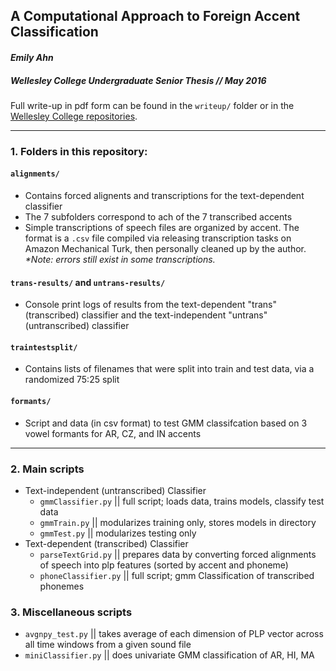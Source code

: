 ## A Computational Approach to Foreign Accent Classification
#### _Emily Ahn_
##### Wellesley College Undergraduate Senior Thesis // May 2016

Full write-up in pdf form can be found in the `writeup/` folder or in the [Wellesley College repositories](http://repository.wellesley.edu/thesiscollection/323/ "Wellesley College archives").

---

### 1. Folders in this repository:

#### `alignments/`
- Contains forced alignents and transcriptions for the text-dependent classifier
- The 7 subfolders correspond to ach of the 7 transcribed accents
- Simple transcriptions of speech files are organized by accent. The format is a `.csv` file compiled via releasing transcription tasks on Amazon Mechanical Turk, then personally cleaned up by the author. _*Note: errors still exist in some transcriptions._

#### `trans-results/` and `untrans-results/`
- Console print logs of results from the text-dependent "trans" (transcribed) classifier and the text-independent "untrans" (untranscribed) classifier

#### `traintestsplit/`
- Contains lists of filenames that were split into train and test data, via a randomized 75:25 split

#### `formants/`
- Script and data (in csv format) to test GMM classifcation based on 3 vowel formants for AR, CZ, and IN accents

---

### 2. Main scripts
- Text-independent (untranscribed) Classifier
    - `gmmClassifier.py` || full script; loads data, trains models, classify test data
    - `gmmTrain.py` || modularizes training only, stores models in directory
    - `gmmTest.py` || modularizes testing only
- Text-dependent (transcribed) Classifier
    - `parseTextGrid.py` || prepares data by converting forced alignments of speech into plp features (sorted by accent and phoneme)
    - `phoneClassifier.py` || full script; gmm Classification of transcribed phonemes

### 3. Miscellaneous scripts
- `avgnpy_test.py` || takes average of each dimension of PLP vector across all time windows from a given sound file
- `miniClassifier.py` || does univariate GMM classification of AR, HI, MA



